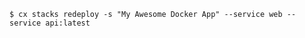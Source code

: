 <!-- layout:code post: stacks_examples -->

```
$ cx stacks redeploy -s "My Awesome Docker App" --service web --service api:latest
```
